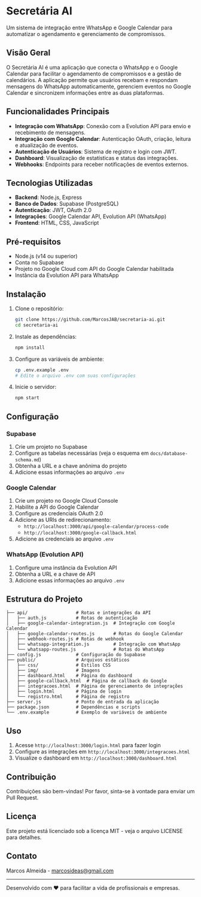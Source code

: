 # Secretária AI

Um sistema de integração entre WhatsApp e Google Calendar para automatizar o agendamento e gerenciamento de compromissos.

## Visão Geral

O Secretária AI é uma aplicação que conecta o WhatsApp e o Google Calendar para facilitar o agendamento de compromissos e a gestão de calendários. A aplicação permite que usuários recebam e respondam mensagens do WhatsApp automaticamente, gerenciem eventos no Google Calendar e sincronizem informações entre as duas plataformas.

## Funcionalidades Principais

- **Integração com WhatsApp**: Conexão com a Evolution API para envio e recebimento de mensagens.
- **Integração com Google Calendar**: Autenticação OAuth, criação, leitura e atualização de eventos.
- **Autenticação de Usuários**: Sistema de registro e login com JWT.
- **Dashboard**: Visualização de estatísticas e status das integrações.
- **Webhooks**: Endpoints para receber notificações de eventos externos.

## Tecnologias Utilizadas

- **Backend**: Node.js, Express
- **Banco de Dados**: Supabase (PostgreSQL)
- **Autenticação**: JWT, OAuth 2.0
- **Integrações**: Google Calendar API, Evolution API (WhatsApp)
- **Frontend**: HTML, CSS, JavaScript

## Pré-requisitos

- Node.js (v14 ou superior)
- Conta no Supabase
- Projeto no Google Cloud com API do Google Calendar habilitada
- Instância da Evolution API para WhatsApp

## Instalação

1. Clone o repositório:
   ```bash
   git clone https://github.com/MarcosJAB/secretaria-ai.git
   cd secretaria-ai
   ```

2. Instale as dependências:
   ```bash
   npm install
   ```

3. Configure as variáveis de ambiente:
   ```bash
   cp .env.example .env
   # Edite o arquivo .env com suas configurações
   ```

4. Inicie o servidor:
   ```bash
   npm start
   ```

## Configuração

### Supabase

1. Crie um projeto no Supabase
2. Configure as tabelas necessárias (veja o esquema em `docs/database-schema.md`)
3. Obtenha a URL e a chave anônima do projeto
4. Adicione essas informações ao arquivo `.env`

### Google Calendar

1. Crie um projeto no Google Cloud Console
2. Habilite a API do Google Calendar
3. Configure as credenciais OAuth 2.0
4. Adicione as URIs de redirecionamento:
   - `http://localhost:3000/api/google-calendar/process-code`
   - `http://localhost:3000/google-callback.html`
5. Adicione as credenciais ao arquivo `.env`

### WhatsApp (Evolution API)

1. Configure uma instância da Evolution API
2. Obtenha a URL e a chave de API
3. Adicione essas informações ao arquivo `.env`

## Estrutura do Projeto

```
├── api/                  # Rotas e integrações da API
│   ├── auth.js           # Rotas de autenticação
│   ├── google-calendar-integration.js  # Integração com Google Calendar
│   ├── google-calendar-routes.js       # Rotas do Google Calendar
│   ├── webhook-routes.js # Rotas de webhook
│   ├── whatsapp-integration.js         # Integração com WhatsApp
│   └── whatsapp-routes.js              # Rotas do WhatsApp
├── config.js             # Configuração do Supabase
├── public/               # Arquivos estáticos
│   ├── css/              # Estilos CSS
│   ├── img/              # Imagens
│   ├── dashboard.html    # Página do dashboard
│   ├── google-callback.html  # Página de callback do Google
│   ├── integracoes.html  # Página de gerenciamento de integrações
│   ├── login.html        # Página de login
│   └── registro.html     # Página de registro
├── server.js             # Ponto de entrada da aplicação
├── package.json          # Dependências e scripts
└── .env.example          # Exemplo de variáveis de ambiente
```

## Uso

1. Acesse `http://localhost:3000/login.html` para fazer login
2. Configure as integrações em `http://localhost:3000/integracoes.html`
3. Visualize o dashboard em `http://localhost:3000/dashboard.html`

## Contribuição

Contribuições são bem-vindas! Por favor, sinta-se à vontade para enviar um Pull Request.

## Licença

Este projeto está licenciado sob a licença MIT - veja o arquivo LICENSE para detalhes.

## Contato

Marcos Almeida - marcosideas@gmail.com

---

Desenvolvido com ❤️ para facilitar a vida de profissionais e empresas.